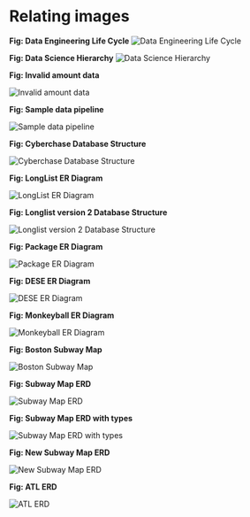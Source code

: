 # Relating images
**Fig: Data Engineering Life Cycle**
![Data Engineering Life Cycle](data_engineering_life_cycle.png)

**Fig: Data Science Hierarchy**
![Data Science Hierarchy](data_science_hierarchy.png)

**Fig: Invalid amount data**

![Invalid amount data](invalid_amount.png)

**Fig: Sample data pipeline**

![Sample data pipeline](data_pipeline.png)

**Fig: Cyberchase Database Structure**

![Cyberchase Database Structure](cyberchase_db_structure.png)

**Fig: LongList ER Diagram**

![LongList ER Diagram](longlist_ERdiagram.png)

**Fig: Longlist version 2 Database Structure**

![Longlist version 2 Database Structure](./longlist_v2_db_structure.png)

**Fig: Package ER Diagram**

![Package ER Diagram](package_ERD.png)

**Fig: DESE ER Diagram**

![DESE ER Diagram](dese_ERD.png)

**Fig: Monkeyball ER Diagram**

![Monkeyball ER Diagram](monkeyball_ERD.png)

**Fig: Boston Subway Map**

![Boston Subway Map](subwaymap.jpg)

**Fig: Subway Map ERD**

![Subway Map ERD](subwayER.jpg)

**Fig: Subway Map ERD with types**

![Subway Map ERD with types](subway_erd_wtypes.jpg)

**Fig: New Subway Map ERD**

![New Subway Map ERD](subway_ERD_new.jpg)

**Fig: ATL ERD**

![ATL ERD](atl_ERD.png)

